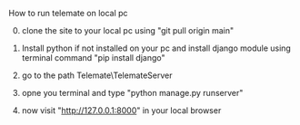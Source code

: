 How to run telemate on local pc

0. clone the site to your local pc using "git pull origin main"

1. Install python if not installed on your pc and install django module using terminal command 
    "pip install django"

2. go to the path Telemate\TelemateServer

3. opne you terminal and type "python manage.py runserver"

4. now visit "http://127.0.0.1:8000" in your local browser
